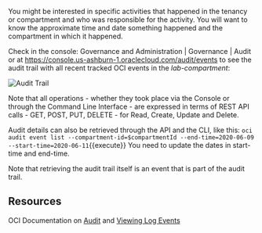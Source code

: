 You might be interested in specific activities that happened in the tenancy or compartment and who was responsible for the activity. You will want to know the approximate time and date something happened and the compartment in which it happened. 

Check in the console: Governance and Administration | Governance | Audit or at https://console.us-ashburn-1.oraclecloud.com/audit/events to see the audit trail with all recent tracked OCI events in the *lab-compartment*:

![Audit Trail](/RedExpertAlliance/courses/oci-course/introduction-to-oci/assets/oci-audit-trail.png)

Note that all operations - whether they took place via the Console or through the Command Line Interface - are expressed in terms of REST API calls - GET, POST, PUT, DELETE - for Read, Create, Update and Delete.

Audit details can also be retrieved through the API and the CLI, like this:
`oci audit event list --compartment-id=$compartmentId --end-time=2020-06-09 --start-time=2020-06-11`{{execute}}
You need to update the dates in start-time and end-time.

Note that retrieving the audit trail itself is an event that is part of the audit trail.


## Resources
OCI Documentation on [Audit](https://docs.cloud.oracle.com/en-us/iaas/Content/GSG/Tasks/usingaudit.htm) and [Viewing Log Events](https://docs.cloud.oracle.com/en-us/iaas/Content/Audit/Tasks/viewinglogevents.htm)